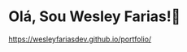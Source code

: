 # Olá, Sou Wesley Farias!👋 

  <a href="https://wesleyfariasdev.github.io/portfolio/" title="Meu portfolio">https://wesleyfariasdev.github.io/portfolio/</a>
